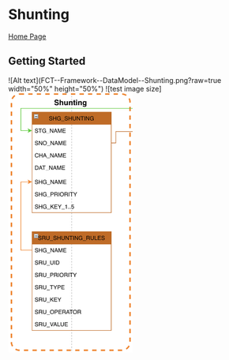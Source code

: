 # Shunting #

[Home Page](../README.md)

## Getting Started ##

![Alt text](FCT--Framework--DataModel--Shunting.png?raw=true width="50%" height="50%")
![test image size]<img src="FCT--Framework--DataModel--Shunting.png" width="50%" height="50%">

